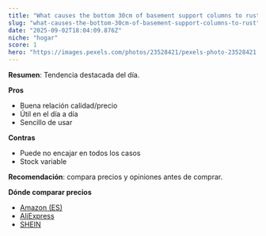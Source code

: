 ```yaml
---
title: "What causes the bottom 30cm of basement support columns to rust?"
slug: "what-causes-the-bottom-30cm-of-basement-support-columns-to-rust"
date: "2025-09-02T18:04:09.876Z"
niche: "hogar"
score: 1
hero: "https://images.pexels.com/photos/23528421/pexels-photo-23528421.jpeg?auto=compress&cs=tinysrgb&fit=crop&h=627&w=1200&auto=compress&cs=tinysrgb&w=1024&h=576&fit=crop"
---
```


**Resumen**: Tendencia destacada del día.

**Pros**
- Buena relación calidad/precio
- Útil en el día a día
- Sencillo de usar

**Contras**
- Puede no encajar en todos los casos
- Stock variable

**Recomendación**: compara precios y opiniones antes de comprar.

**Dónde comparar precios**
- [Amazon (ES)](https://www.amazon.es/s?k=What+causes+the+bottom+30cm+of+basement+support+columns+to+rust%3F&language=es_ES&tag=teknovashop25-21)
- [AliExpress](https://es.aliexpress.com/wholesale?SearchText=What+causes+the+bottom+30cm+of+basement+support+columns+to+rust%3F)
- [SHEIN](https://es.shein.com/pdsearch?keyword=What+causes+the+bottom+30cm+of+basement+support+columns+to+rust%3F)
